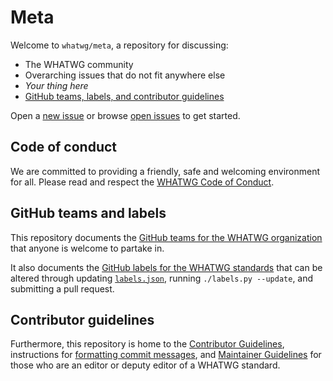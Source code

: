 # Meta

Welcome to `whatwg/meta`, a repository for discussing:

* The WHATWG community
* Overarching issues that do not fit anywhere else
* _Your thing here_
* [GitHub teams, labels, and contributor guidelines](#whatwg-teams)

Open a [new issue](https://github.com/whatwg/meta/issues/new) or browse
[open issues](https://github.com/whatwg/meta/issues) to get started.

## Code of conduct

We are committed to providing a friendly, safe and welcoming environment for all. Please read and
respect the [WHATWG Code of Conduct](https://whatwg.org/code-of-conduct).

## GitHub teams and labels

This repository documents the [GitHub teams for the WHATWG organization](GITHUB-TEAMS.md) that
anyone is welcome to partake in.

It also documents the [GitHub labels for the WHATWG standards](LABELS.md) that can be altered
through updating [`labels.json`](labels.json), running `./labels.py --update`, and submitting a pull
request.

## Contributor guidelines

Furthermore, this repository is home to the [Contributor Guidelines](CONTRIBUTING.md), instructions
for [formatting commit messages](COMMITTING.md), and [Maintainer Guidelines](MAINTAINERS.md) for
those who are an editor or deputy editor of a WHATWG standard.
